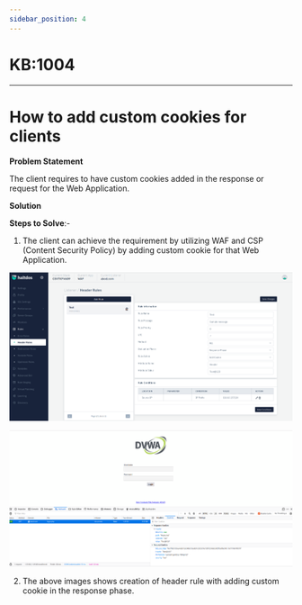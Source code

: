 ```yaml
---
sidebar_position: 4
---
```


# KB:1004

-------

# How to add custom cookies for clients

**Problem Statement**

The client requires to have custom cookies added in the response or request for the Web Application.

**Solution**

**Steps to Solve**:-

1. The client can achieve the requirement by utilizing WAF and CSP (Content Security Policy) by adding custom cookie for that Web Application.

![kb-1004](/img/waf/kb/v2/header_rule_kb_1004_1.png)

![kb-1004](/img/waf/kb/v2/browser_kb_1004_2.png)

2. The above images shows creation of header rule with adding custom cookie in the response phase.

